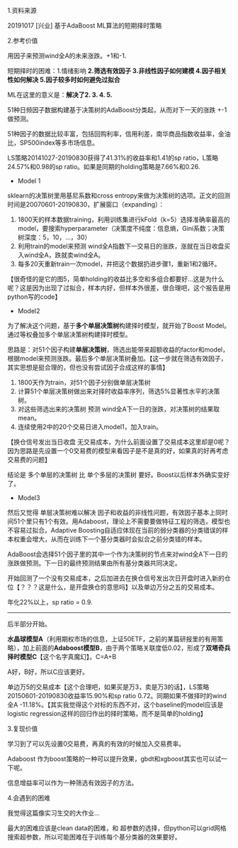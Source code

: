 1.资料来源

20191017 [兴业] 基于AdaBoost ML算法的短期择时策略

2.参考价值

用因子来预测wind全A的未来涨跌。+1和-1.

短期择时的困难：1.情绪影响 **2.筛选有效因子 3.非线性因子如何建模 4.因子相关性如何解决 5.因子较多时如何避免过拟合**

ML在这里的意义是：**解决了2. 3. 4. 5.** 

51种日频因子数据构建基于决策树的AdaBoost分类起，从而对下一天的涨跌 +-1做预测。

51种因子的数据比较丰富，包括回购利率，信用利差，南华商品指数收益率，金油比，SP500index等多市场信息。

LS策略20141027-20190830获得了41.31%的收益率和1.41的sp ratio，L策略24.57%和0.98的sp ratio。如果是同期的holding策略是7.66%和0.26.

- Model 1

sklearn的决策树里用基尼系数和cross entropy来做为决策树的选项。正文的回测时间是20070601-20190830，扩展窗口（expanding）：

1. 1800天的样本数据training，利用训练集进行kFold（k=5）选择准确率最高的model，要搜索hyperparameter（决策度不纯度：信息熵，Gini系数；决策树深度：5，10，...，30）
2. 利用train的model来预测 wind全A指数下一交易日的涨跌，涨就在当日收盘买入wind全A，跌就卖wind全A。
3. 每多20天重新train一次model，并把这个数据扔进步骤1，重新1和2循环。

【很奇怪的是它的图5，简单holding的收益比多空和多组合都要好...这是为什么呢？这是因为出现了过拟合，样本内好，但样本外很差，很合理吧，这个报告是用python写的code】

- Model2

为了解决这个问题，基于**多个单层决策树**构建择时模型，就开始了Boost Model。通过等权叠加多个单层决策树构建择时模型。

思路是：对51个因子构建**单层决策树**，筛选出能带来超额收益的factor和model，根据model来预测涨跌。最后多个单层决策树叠加。【这一步就在筛选有效因子，其实思想是挺合理的，但也没有尝试因子合成这样的事情】

1. 1800天作为train，对51个因子分别做单层决策树
2. 计算51个单层决策树做出来对择时收益率序列，筛选5%显著性水平的决策树。
3. 对这些筛选出来的决策树 预测 wind全A下一日的涨跌，对决策树的结果取mean。
4. 连续使用2中的20个交易日进入model1，加入train。

【换仓信号发出当日收盘 无交易成本，为什么前面设置了交易成本这里却是0呢？因为思路是先设置一个0交易费的模型来看因子是不是真的好，如果真的好再考虑交易费的问题】

结论是 多个单层的决策树 比 单个多层的决策树 要好。Boost以后样本外确实变好了。

- Model3

然后又觉得 单层决策树难以解决 因子和收益的非线性问题，有效因子基本上同时间51个里只有1个有效。用Adaboost，理论上不需要要做特征工程的筛选，模型也不容易过拟合。Adaptive Boosting自适应体现在当前的弱分类器的分类错误的样本权重会增大，从而在训练下一个基分类器时会拟合之前分类错的样本。

AdaBoost会选择51个因子里的其中一个作为决策树的节点来对wind全A下一日的涨跌做预测。下一日的最终预测结果由所有基分类器共同决定。

开始回测了一个没有交易成本，之后加进去在换仓信号发出次日开盘时进入新的仓位【？？？这是什么，是开盘换仓的意思吗】以及单边万分之五的交易成本。

年化22%以上，sp ratio = 0.9.

------

后半部分开始。

**水晶球模型A**（利用期权市场的信息，上证50ETF，之前的某篇研报里的有用策略），加上前面的**Adaboost模型B**，由于两个策略关联度低0.02，形成了**双塔奇兵择时模型C**【这个名字真魔幻】。C=A+B

A好，B好，所以C应该更好。

单边万5的交易成本【这个合理吧，如果买是万3，卖是万3的话】，LS策略20150601-20190830收益率15.90%和sp ratio 0.72。同期如果不做择时的wind全A -11.18%。【其实我觉得这个对标的东西不对，这个baseline的model应该是logistic regression这样的回归作出的择时策略，而不是简单的holding】

3.复现价值

学习到了可以先设置0交易费，再真的有效的时候加入交易费率。

Adaboost 作为boost策略的一种可以提升效果，gbdt和xgboost其实也可以试一下呢。

信息增益率可以作为一种筛选有效因子的方法。

4.会遇到的困难

我觉得这篇像实习生交的大作业...

最大的困难应该是clean data的困难，和 超参数的选择，但python可以grid网格搜索超参数，所以可能困难在于训练每个基分类器的效果要好。